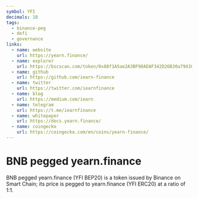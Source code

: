 ```yaml
---
symbol: YFI
decimals: 18
tags:
  - binance-peg
  - defi
  - governance
links:
  - name: website
    url: https://yearn.finance/
  - name: explorer
    url: https://bscscan.com/token/0x88f1A5ae2A3BF98AEAF342D26B30a79438c9142e
  - name: github
    url: https://github.com/iearn-finance
  - name: twitter
    url: https://twitter.com/iearnfinance
  - name: blog
    url: https://medium.com/iearn
  - name: telegram
    url: https://t.me/iearnfinance
  - name: whitepaper
    url: https://docs.yearn.finance/
  - name: coingecko
    url: https://coingecko.com/en/coins/yearn-finance/
---
```


# BNB pegged yearn.finance

BNB pegged yearn.finance (YFI BEP20) is a token issued by Binance on Smart Chain; its price is pegged to yearn.finance (YFI ERC20) at a ratio of 1:1.
